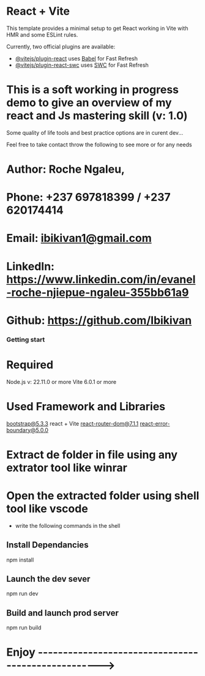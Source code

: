 # React + Vite

This template provides a minimal setup to get React working in Vite with HMR and some ESLint rules.

Currently, two official plugins are available:

- [@vitejs/plugin-react](https://github.com/vitejs/vite-plugin-react/blob/main/packages/plugin-react/README.md) uses [Babel](https://babeljs.io/) for Fast Refresh
- [@vitejs/plugin-react-swc](https://github.com/vitejs/vite-plugin-react-swc) uses [SWC](https://swc.rs/) for Fast Refresh

# This is a soft working in progress demo to give an overview of my react and Js mastering skill (v: 1.0)
Some quality of life tools and best practice options are in curent dev...

Feel free to take contact throw the following to see more or for any needs
# Author: Roche Ngaleu,
# Phone: +237 697818399 / +237 620174414
# Email: ibikivan1@gmail.com
# LinkedIn: https://www.linkedin.com/in/evanel-roche-njiepue-ngaleu-355bb61a9
# Github: https://github.com/Ibikivan

### Getting start
# Required
Node.js v: 22.11.0 or more
Vite 6.0.1 or more

# Used Framework and Libraries
bootstrap@5.3.3
react + Vite
react-router-dom@7.1.1
react-error-boundary@5.0.0

# Extract de folder in file using any extrator tool like winrar
# Open the extracted folder using shell tool like vscode

- write the following commands in the shell

## Install Dependancies
npm install

## Launch the dev sever
npm run dev

## Build and launch prod server
npm run build

# Enjoy --------------------------------------------------->
